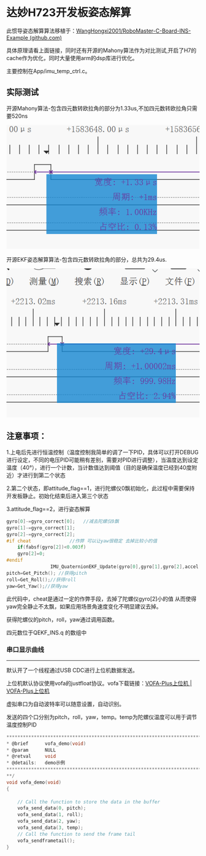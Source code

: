 # 达妙H723开发板姿态解算

此惯导姿态解算算法移植于：[WangHongxi2001/RoboMaster-C-Board-INS-Example (github.com)](https://github.com/WangHongxi2001/RoboMaster-C-Board-INS-Example)

具体原理请看上面链接，同时还有开源的Mahony算法作为对比测试,开启了H7的cache作为优化，同时大量使用arm的dsp库进行优化。

主要控制在App/imu_temp_ctrl.c。

## 实际测试

开源Mahony算法-包含四元数转欧拉角的部分为1.33us,不加四元数转欧拉角只需要520ns

![mahony](img/mahony.png)

开源EKF姿态解算算法-包含四元数转欧拉角的部分，总共为29.4us.

![ekf](img/ekf.png)

## 注意事项：

1.上电后先进行恒温控制（温度控制我简单的调了一下PID，具体可以打开DEBUG进行设定，不同的电压PID可能稍有差别，需要对PID进行调整），当温度达到设定温度（40°），进行一个计数，当计数值达到阈值（目的是确保温度已经到40度附近）才进行到第二个状态

2.第二个状态，即attitude_flag==1，进行陀螺仪0飘初始化，此过程中需要保持开发板静止。初始化结束后进入第三个状态

3.attitude_flag==2，进行姿态解算

```c
gyro[0]-=gyro_correct[0];   //减去陀螺仪0飘
gyro[1]-=gyro_correct[1];
gyro[2]-=gyro_correct[2];
#if cheat              //作弊 可以让yaw很稳定 去掉比较小的值
	if(fabsf(gyro[2])<0.003f)
	gyro[2]=0;
#endif
				IMU_QuaternionEKF_Update(gyro[0],gyro[1],gyro[2],accel[0],accel[1],accel[2]); 
pitch=Get_Pitch(); //获得pitch
roll=Get_Roll();//获得roll
yaw=Get_Yaw();//获得yaw
```

此代码中，cheat是通过一定的作弊手段，去掉了陀螺仪gyro[2]小的值 从而使得yaw完全静止不太飘，如果应用场景角速度变化不明显建议去掉。

获得陀螺仪的pitch，roll，yaw通过调用函数。

四元数位于QEKF_INS.q 的数组中

### 串口显示曲线

***********************************************************************
默认开了一个线程通过USB CDC进行上位机数据发送。

上位机默认协议使用vofa的justfloat协议。vofa下载链接：[VOFA-Plus上位机 | VOFA-Plus上位机](https://www.vofa.plus/)

虚拟串口为自动波特率可以随意设置，自动识别。

发送的四个口分别为pitch，roll，yaw，temp。temp为陀螺仪温度可以用于调节温度控制PID

```c
***********************************************************************
* @brief      vofa_demo(void)
* @param      NULL 
* @retval     void
* @details:   demo示例
***********************************************************************
**/
void vofa_demo(void) 
{

	// Call the function to store the data in the buffer
	vofa_send_data(0, pitch);
	vofa_send_data(1, roll);
	vofa_send_data(2, yaw);
	vofa_send_data(3, temp);
	// Call the function to send the frame tail
	vofa_sendframetail();
}
```